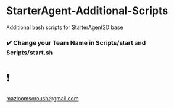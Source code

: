 # StarterAgent-Additional-Scripts
Additional bash scripts for StarterAgent2D base


### :heavy_check_mark: Change your Team Name in Scripts/start and Scripts/start.sh
# :heavy_exclamation_mark:
mazloomsoroush@gmail.com
